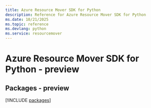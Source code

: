 ```yaml
---
title: Azure Resource Mover SDK for Python
description: Reference for Azure Resource Mover SDK for Python
ms.date: 10/21/2025
ms.topic: reference
ms.devlang: python
ms.service: resourcemover
---
```

# Azure Resource Mover SDK for Python - preview
## Packages - preview
[!INCLUDE [packages](resource-mover-index.md)]